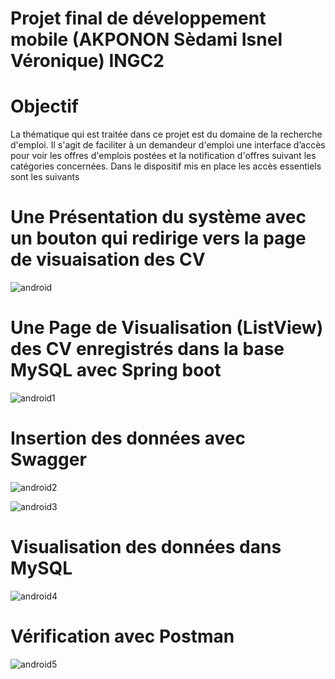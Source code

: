 # Projet final de développement mobile (AKPONON Sèdami Isnel Véronique) INGC2
# Objectif
La thématique qui est traitée dans ce projet est du domaine de la recherche d'emploi. Il s'agit de faciliter à un demandeur 
d'emploi une interface d’accès pour voir les offres d'emplois postées et la notification d'offres suivant les catégories concernées. 
Dans le dispositif mis en place les accès essentiels sont les suivants
# Une Présentation du système avec un bouton qui redirige vers la page de visuaisation des CV 

![android](https://user-images.githubusercontent.com/125742984/234565039-55620f9b-34e8-4915-bd43-1583cb0da718.PNG)

# Une Page de Visualisation (ListView) des CV enregistrés dans la base MySQL avec Spring boot

![android1](https://user-images.githubusercontent.com/125742984/234565105-464bca99-94ad-4b0e-9325-4ded8f33cdec.PNG)

# Insertion des données avec Swagger

![android2](https://user-images.githubusercontent.com/125742984/234565477-a272a322-2b02-417b-ae19-32abcec1a795.PNG)

![android3](https://user-images.githubusercontent.com/125742984/234565497-a44ec8e6-8e68-47b2-b664-716e8f66ee77.PNG)

# Visualisation des données dans MySQL

![android4](https://user-images.githubusercontent.com/125742984/234565599-0e9ee800-4bbc-4977-84b8-eaf11d753347.PNG)

# Vérification avec Postman

![android5](https://user-images.githubusercontent.com/125742984/234565653-f4bdbd47-9fd1-42ae-ae08-9ed0a8101bb2.PNG)

